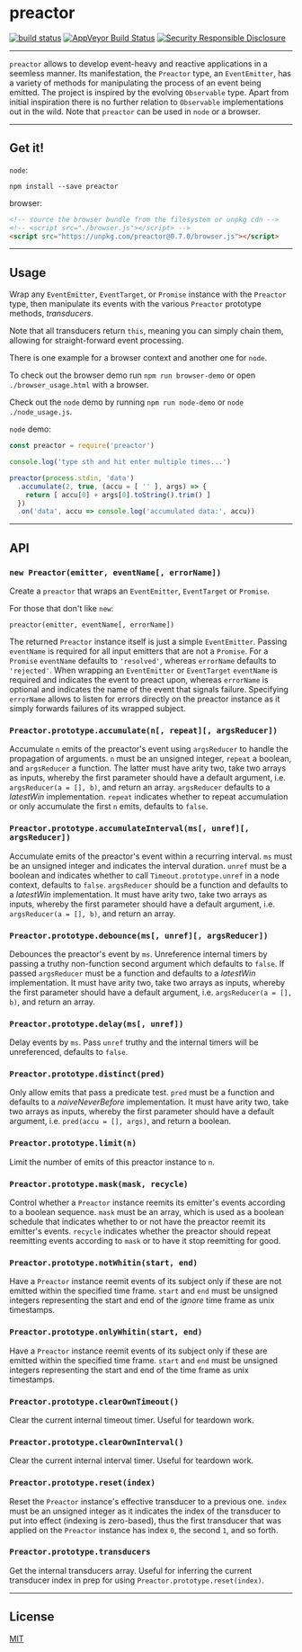 # preactor

[![build status](http://img.shields.io/travis/chiefbiiko/preactor.svg?style=flat)](http://travis-ci.org/chiefbiiko/preactor) [![AppVeyor Build Status](https://ci.appveyor.com/api/projects/status/github/chiefbiiko/preactor?branch=master&svg=true)](https://ci.appveyor.com/project/chiefbiiko/preactor) [![Security Responsible Disclosure](https://img.shields.io/badge/Security-Responsible%20Disclosure-yellow.svg)](./security.md)

***

`preactor` allows to develop event-heavy and reactive applications in a seemless manner. Its manifestation, the `Preactor` type, an `EventEmitter`, has a variety of methods for manipulating the process of an event being emitted. The project is inspired by the evolving `Observable` type. Apart from initial inspiration there is no further relation to `Observable` implementations out in the wild. Note that `preactor` can be used in `node` or a browser.

***

## Get it!

`node`:

```
npm install --save preactor
```

browser:

``` html
<!-- source the browser bundle from the filesystem or unpkg cdn -->
<!-- <script src="./browser.js"></script> -->
<script src="https://unpkg.com/preactor@0.7.0/browser.js"></script>
```

***

## Usage

Wrap any `EventEmitter`, `EventTarget`, or `Promise` instance with the `Preactor` type, then manipulate its events with the various `Preactor` prototype methods, *transducers*.

Note that all transducers return `this`, meaning you can simply chain them, allowing for straight-forward event processing.

There is one example for a browser context and another one for `node`.

To check out the browser demo run `npm run browser-demo` or open `./browser_usage.html` with a browser.

Check out the `node` demo by running `npm run node-demo` or `node ./node_usage.js`.

`node` demo:

``` js
const preactor = require('preactor')

console.log('type sth and hit enter multiple times...')

preactor(process.stdin, 'data')
  .accumulate(2, true, (accu = [ '' ], args) => {
    return [ accu[0] + args[0].toString().trim() ]
  })
  .on('data', accu => console.log('accumulated data:', accu))
```

***

## API

### `new Preactor(emitter, eventName[, errorName])`

Create a `preactor` that wraps an `EventEmitter`, `EventTarget` or `Promise`.

For those that don't like `new`:

`preactor(emitter, eventName[, errorName])`

The returned `Preactor` instance itself is just a simple `EventEmitter`. Passing `eventName` is required for all input emitters that are not a `Promise`. For a `Promise` `eventName` defaults to `'resolved'`, whereas `errorName` defaults to `'rejected'`. When wrapping an `EventEmitter` or `EventTarget` `eventName` is required and indicates the event to preact upon, whereas `errorName` is optional and indicates the name of the event that signals failure. Specifying `errorName` allows to listen for errors directly on the preactor instance as it simply forwards failures of its wrapped subject.

### `Preactor.prototype.accumulate(n[, repeat][, argsReducer])`

Accumulate `n` emits of the preactor's event using `argsReducer` to handle the propagation of arguments. `n` must be an unsigned integer, `repeat` a boolean, and `argsReducer` a function. The latter must have arity two, take two arrays as inputs, whereby the first parameter should have a default argument, i.e. `argsReducer(a = [], b)`, and return an array. `argsReducer` defaults to a *latestWin* implementation. `repeat` indicates whether to repeat accumulation or only accumulate the first `n` emits, defaults to `false`.

### `Preactor.prototype.accumulateInterval(ms[, unref][, argsReducer])`

Accumulate emits of the preactor's event within a recurring interval. `ms` must be an unsigned integer and indicates the interval duration. `unref` must be a boolean and indicates whether to call `Timeout.prototype.unref` in a node context, defaults to `false`. `argsReducer` should be a function and defaults to a *latestWin* implementation. It must have arity two, take two arrays as inputs, whereby the first parameter should have a default argument, i.e. `argsReducer(a = [], b)`, and return an array.

### `Preactor.prototype.debounce(ms[, unref][, argsReducer])`

Debounces the preactor's event by `ms`. Unreference internal timers by passing a truthy non-function second argument which defaults to `false`. If passed `argsReducer` must be a function and defaults to a *latestWin* implementation. It must have arity two, take two arrays as inputs, whereby the first parameter should have a default argument, i.e. `argsReducer(a = [], b)`, and return an array.

### `Preactor.prototype.delay(ms[, unref])`

Delay events by `ms`. Pass `unref` truthy and the internal timers will be unreferenced, defaults to `false`.

### `Preactor.prototype.distinct(pred)`

Only allow emits that pass a predicate test. `pred` must be a function and defaults to a *naiveNeverBefore* implementation. It must have arity two, take two arrays as inputs, whereby the first parameter should have a default argument, i.e. `pred(accu = [], args)`, and return a boolean.

### `Preactor.prototype.limit(n)`

Limit the number of emits of this preactor instance to `n`.

### `Preactor.prototype.mask(mask, recycle)`

Control whether a `Preactor` instance reemits its emitter's events according to a boolean sequence. `mask` must be an array, which is used as a boolean schedule that indicates whether to or not have the preactor reemit its emitter's events. `recycle` indicates whether the preactor should repeat reemitting events according to `mask` or to have it stop reemitting for good.

### `Preactor.prototype.notWhitin(start, end)`

Have a `Preactor` instance reemit events of its subject only if these are not emitted within the specified time frame. `start` and `end` must be unsigned integers representing the start and end of the *ignore* time frame as unix timestamps.

### `Preactor.prototype.onlyWhitin(start, end)`

Have a `Preactor` instance reemit events of its subject only if these are emitted within the specified time frame. `start` and `end` must be unsigned integers representing the start and end of the time frame as unix timestamps.

### `Preactor.prototype.clearOwnTimeout()`

Clear the current internal timeout timer. Useful for teardown work.

### `Preactor.prototype.clearOwnInterval()`

Clear the current internal interval timer. Useful for teardown work.

### `Preactor.prototype.reset(index)`

Reset the `Preactor` instance's effective transducer to a previous one. `index` must be an unsigned integer as it indicates the index of the transducer to put into effect (indexing is zero-based), thus the first transducer that was applied on the `Preactor` instance has index `0`, the second `1`, and so forth.

### `Preactor.prototype.transducers`

Get the internal transducers array. Useful for inferring the current transducer index in prep for using `Preactor.prototype.reset(index)`.

***

## License

[MIT](./license.md)
